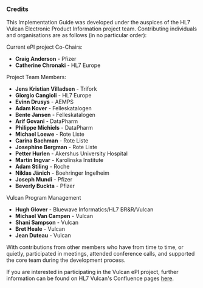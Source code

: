 ### Credits 
This Implementation Guide was developed under the auspices of the HL7 Vulcan Electronic Product Information project team. Contributing individuals and organisations are as follows  (in no particular order):  

Current ePI project Co-Chairs:  

* **Craig Anderson** - Pfizer
* **Catherine Chronaki** - HL7 Europe  


Project Team Members:  

* **Jens Kristian Villadsen** - Trifork
* **Giorgio Cangioli** - HL7 Europe 
* **Evinn Drusys** - AEMPS
* **Adam Kover** - Felleskatalogen
* **Bente Jansen** - Felleskatalogen
* **Arif Govani** - DataPharm
* **Philippe Michiels** - DataPharm
* **Michael Loewe** - Rote Liste
* **Carina Bachman** - Rote Liste
* **Josephine Bergman** - Rote Liste
* **Petter Hurlen** - Akershus University Hospital
* **Martin Ingvar** - Karolinska Institute
* **Adam Stiling** - Roche
* **Niklas Jänich** - Boehringer Ingelheim
* **Joseph Mundi** - Pfizer
* **Beverly Buckta** - Pfizer  


Vulcan Program Management  

* **Hugh Glover** - Bluewave Informatics/HL7 BR&R/Vulcan
* **Michael Van Campen** - Vulcan
* **Shani Sampson** - Vulcan
* **Bret Heale** - Vulcan
* **Jean Duteau** - Vulcan  

With contributions from other members who have from time to time, or quietly, participated in meetings, attended conference calls, and supported the core team during the development process.  

If you are interested in participating in the Vulcan ePI project, further information can be found on HL7 Vulcan's Confluence pages [here](https://confluence.hl7.org/pages/viewpage.action?pageId=79515543).  
